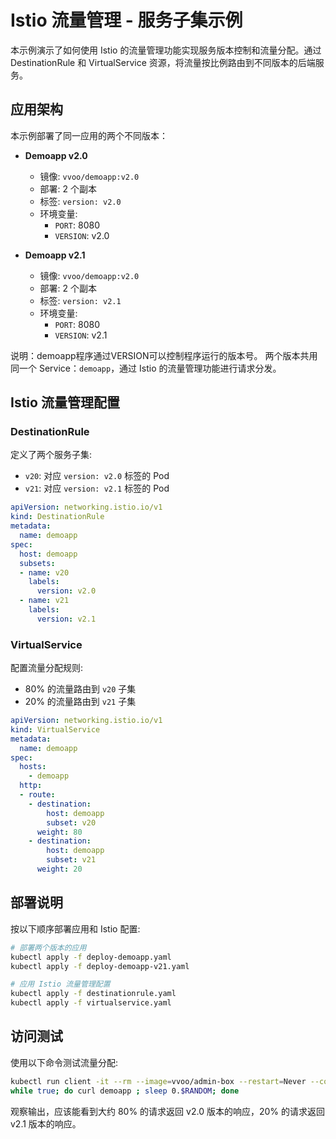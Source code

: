 # Istio 流量管理 - 服务子集示例

本示例演示了如何使用 Istio 的流量管理功能实现服务版本控制和流量分配。通过 DestinationRule 和 VirtualService 资源，将流量按比例路由到不同版本的后端服务。

## 应用架构

本示例部署了同一应用的两个不同版本：

- **Demoapp v2.0**
  - 镜像: `vvoo/demoapp:v2.0`
  - 部署: 2 个副本
  - 标签: `version: v2.0`
  - 环境变量:
    - `PORT`: 8080
    - `VERSION`: v2.0

- **Demoapp v2.1**
  - 镜像: `vvoo/demoapp:v2.0`
  - 部署: 2 个副本
  - 标签: `version: v2.1`
  - 环境变量: 
    - `PORT`: 8080
    - `VERSION`: v2.1

说明：demoapp程序通过VERSION可以控制程序运行的版本号。
两个版本共用同一个 Service：`demoapp`，通过 Istio 的流量管理功能进行请求分发。

## Istio 流量管理配置

### DestinationRule

定义了两个服务子集:
- `v20`: 对应 `version: v2.0` 标签的 Pod
- `v21`: 对应 `version: v2.1` 标签的 Pod

```yaml
apiVersion: networking.istio.io/v1
kind: DestinationRule
metadata:
  name: demoapp
spec:
  host: demoapp
  subsets:
  - name: v20
    labels:
      version: v2.0
  - name: v21
    labels: 
      version: v2.1
```

### VirtualService

配置流量分配规则:
- 80% 的流量路由到 `v20` 子集
- 20% 的流量路由到 `v21` 子集

```yaml
apiVersion: networking.istio.io/v1
kind: VirtualService
metadata:
  name: demoapp
spec:
  hosts:
    - demoapp
  http:
  - route:
    - destination: 
        host: demoapp
        subset: v20
      weight: 80
    - destination:
        host: demoapp
        subset: v21
      weight: 20
```

## 部署说明

按以下顺序部署应用和 Istio 配置:

```bash
# 部署两个版本的应用
kubectl apply -f deploy-demoapp.yaml
kubectl apply -f deploy-demoapp-v21.yaml

# 应用 Istio 流量管理配置
kubectl apply -f destinationrule.yaml
kubectl apply -f virtualservice.yaml
```

## 访问测试

使用以下命令测试流量分配:

```bash
kubectl run client -it --rm --image=vvoo/admin-box --restart=Never --command -- bash
while true; do curl demoapp ; sleep 0.$RANDOM; done
```

观察输出，应该能看到大约 80% 的请求返回 v2.0 版本的响应，20% 的请求返回 v2.1 版本的响应。

